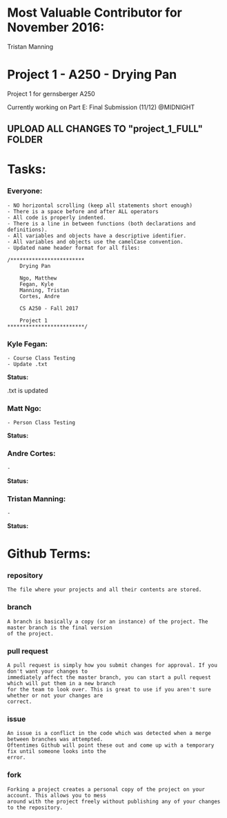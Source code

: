 # Most Valuable Contributor for November 2016: 

Tristan Manning




# Project 1 - A250 - Drying Pan
Project 1 for gernsberger A250 

Currently working on Part E: Final Submission (11/12) @MIDNIGHT
## UPLOAD ALL CHANGES TO "project_1_FULL" FOLDER


# Tasks:

### Everyone:
~~~~~~~~~~~~~~~~~~~~~~~~~~~~~~~~~~~~~~~~~~~~
- NO horizontal scrolling (keep all statements short enough)
- There is a space before and after ALL operators
- All code is properly indented.
- There is a line in between functions (both declarations and definitions).
- All variables and objects have a descriptive identifier.
- All variables and objects use the camelCase convention.
- Updated name header format for all files:

/************************
	Drying Pan

	Ngo, Matthew
	Fegan, Kyle
	Manning, Tristan
	Cortes, Andre

	CS A250 - Fall 2017

	Project 1
*************************/

~~~~~~~~~~~~~~~~~~~~~~~~~~~~~~~~~~~~~~~~~~~~

### Kyle Fegan:
~~~~~~~~~~~~~~~~~~~~~~~~~~~~~~~~~~~~~~~~~~~~
- Course Class Testing
- Update .txt
~~~~~~~~~~~~~~~~~~~~~~~~~~~~~~~~~~~~~~~~~~~~
**Status:**

.txt is updated

### Matt Ngo:
~~~~~~~~~~~~~~~~~~~~~~~~~~~~~~~~~~~~~~~~~~~~
- Person Class Testing
~~~~~~~~~~~~~~~~~~~~~~~~~~~~~~~~~~~~~~~~~~~~
**Status:**

### Andre Cortes:
~~~~~~~~~~~~~~~~~~~~~~~~~~~~~~~~~~~~~~~~~~~~
- 
~~~~~~~~~~~~~~~~~~~~~~~~~~~~~~~~~~~~~~~~~~~~
**Status:**

### Tristan Manning:
~~~~~~~~~~~~~~~~~~~~~~~~~~~~~~~~~~~~~~~~~~~~
- 
~~~~~~~~~~~~~~~~~~~~~~~~~~~~~~~~~~~~~~~~~~~~
**Status:**


# Github Terms:

### repository
~~~~~~~~~~~~~~~~~~~~~~~~~~~~~~~~~~~~~~~~~~~~
The file where your projects and all their contents are stored.
~~~~~~~~~~~~~~~~~~~~~~~~~~~~~~~~~~~~~~~~~~~~

### branch
~~~~~~~~~~~~~~~~~~~~~~~~~~~~~~~~~~~~~~~~~~~~
A branch is basically a copy (or an instance) of the project. The master branch is the final version
of the project.
~~~~~~~~~~~~~~~~~~~~~~~~~~~~~~~~~~~~~~~~~~~~

### pull request
~~~~~~~~~~~~~~~~~~~~~~~~~~~~~~~~~~~~~~~~~~~~
A pull request is simply how you submit changes for approval. If you don't want your changes to
immediately affect the master branch, you can start a pull request which will put them in a new branch
for the team to look over. This is great to use if you aren't sure whether or not your changes are
correct.
~~~~~~~~~~~~~~~~~~~~~~~~~~~~~~~~~~~~~~~~~~~~

### issue
~~~~~~~~~~~~~~~~~~~~~~~~~~~~~~~~~~~~~~~~~~~~
An issue is a conflict in the code which was detected when a merge between branches was attempted.
Oftentimes Github will point these out and come up with a temporary fix until someone looks into the
error.
~~~~~~~~~~~~~~~~~~~~~~~~~~~~~~~~~~~~~~~~~~~~

### fork
~~~~~~~~~~~~~~~~~~~~~~~~~~~~~~~~~~~~~~~~~~~~
Forking a project creates a personal copy of the project on your account. This allows you to mess
around with the project freely without publishing any of your changes to the repository.
~~~~~~~~~~~~~~~~~~~~~~~~~~~~~~~~~~~~~~~~~~~~
